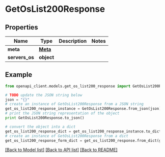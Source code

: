 # GetOsList200Response


## Properties
Name | Type | Description | Notes
------------ | ------------- | ------------- | -------------
**meta** | [**Meta**](Meta.md) |  | 
**servers_os** | **object** |  | 

## Example

```python
from openapi_client.models.get_os_list200_response import GetOsList200Response

# TODO update the JSON string below
json = "{}"
# create an instance of GetOsList200Response from a JSON string
get_os_list200_response_instance = GetOsList200Response.from_json(json)
# print the JSON string representation of the object
print GetOsList200Response.to_json()

# convert the object into a dict
get_os_list200_response_dict = get_os_list200_response_instance.to_dict()
# create an instance of GetOsList200Response from a dict
get_os_list200_response_form_dict = get_os_list200_response.from_dict(get_os_list200_response_dict)
```
[[Back to Model list]](../README.md#documentation-for-models) [[Back to API list]](../README.md#documentation-for-api-endpoints) [[Back to README]](../README.md)


